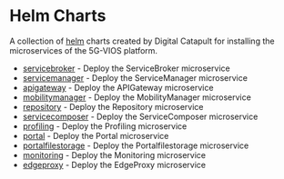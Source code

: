 # Helm Charts

A collection of [helm](https://helm.sh) charts created by Digital Catapult for installing the microservices of the 5G-VIOS platform.

* [servicebroker](charts/vios-servicebroker/Chart.yaml) - Deploy the ServiceBroker microservice
* [servicemanager](charts/vios-servicemanager/Chart.yaml) - Deploy the ServiceManager microservice
* [apigateway](charts/vios-apigateway/Chart.yaml) - Deploy the APIGateway microservice
* [mobilitymanager](charts/vios-mobilitymanager/Chart.yaml) - Deploy the MobilityManager microservice
* [repository](charts/vios-repository/Chart.yaml) - Deploy the Repository microservice
* [servicecomposer](charts/vios-servicecomposer/Chart.yaml) - Deploy the ServiceComposer microservice
* [profiling](charts/vios-profiling/Chart.yaml) - Deploy the Profiling microservice
* [portal](charts/vios-portal/Chart.yaml) - Deploy the Portal microservice
* [portalfilestorage](charts/vios-portalfilestorage/Chart.yaml) - Deploy the Portalfilestorage microservice
* [monitoring](charts/vios-monitoring/Chart.yaml) - Deploy the Monitoring microservice
* [edgeproxy](charts/vios-edgeproxy/Chart.yaml) - Deploy the EdgeProxy microservice